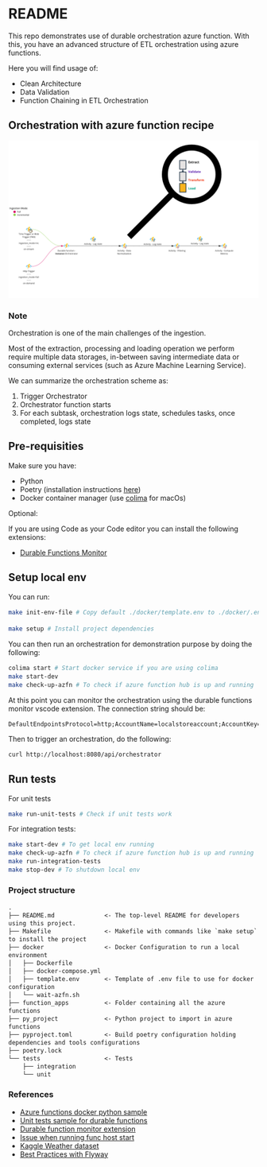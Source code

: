 # README

This repo demonstrates use of durable orchestration azure function.
With this, you have an advanced structure of ETL orchestration using azure functions.

Here you will find usage of:

* Clean Architecture
* Data Validation
* Function Chaining in ETL Orchestration

## Orchestration with azure function recipe

![ETL With Azure Function Pattern](./docs/task_orchestration_pattern.png?raw=true "ETL Pattern")

### Note

Orchestration is one of the main challenges of the ingestion. 

Most of the extraction, processing and loading operation we perform require multiple data storages, in-between saving intermediate data or consuming external services (such as Azure Machine Learning Service).

We can summarize the orchestration scheme as:

1. Trigger Orchestrator
2. Orchestrator function starts
3. For each subtask, orchestration logs state, schedules tasks, once completed, logs state


## Pre-requisities

Make sure you have:

* Python 
* Poetry (installation instructions [here](https://python-poetry.org/docs/#installation))
* Docker container manager (use [colima](https://github.com/abiosoft/colima#installation) for macOs)

Optional:

If you are using Code as your Code editor you can install the following extensions:
* [Durable Functions Monitor](https://marketplace.visualstudio.com/items?itemName=DurableFunctionsMonitor.durablefunctionsmonitor)

## Setup local env

You can run:

```sh
make init-env-file # Copy default ./docker/template.env to ./docker/.env

make setup # Install project dependencies
```

You can then run an orchestration for demonstration purpose by doing the following:

```sh
colima start # Start docker service if you are using colima
make start-dev 
make check-up-azfn # To check if azure function hub is up and running
```

At this point you can monitor the orchestration using the durable functions monitor vscode extension.
The connection string should be: 
```
DefaultEndpointsProtocol=http;AccountName=localstoreaccount;AccountKey=key1;BlobEndpoint=http://localhost:10000/localstoreaccount;QueueEndpoint=http://localhost:10001/localstoreaccount;TableEndpoint=http://localhost:10002/localstoreaccount;
```

Then to trigger an orchestration, do the following:

```sh
curl http://localhost:8080/api/orchestrator
```

## Run tests

For unit tests
```sh
make run-unit-tests # Check if unit tests work
```

For integration tests:

```sh
make start-dev # To get local env running
make check-up-azfn # To check if azure function hub is up and running
make run-integration-tests
make stop-dev # To shutdown local env 
```
### Project structure

```
.
├── README.md              <- The top-level README for developers using this project.
├── Makefile               <- Makefile with commands like `make setup` to install the project
├── docker                 <- Docker Configuration to run a local environment           
│   ├── Dockerfile
│   ├── docker-compose.yml
│   ├── template.env       <- Template of .env file to use for docker configuration
│   └── wait-azfn.sh
├── function_apps          <- Folder containing all the azure functions
├── py_project             <- Python project to import in azure functions
├── pyproject.toml         <- Build poetry configuration holding dependencies and tools configurations
├── poetry.lock
└── tests                  <- Tests
    ├── integration
    └── unit
```

### References

* [Azure functions docker python sample](https://github.com/Azure/azure-functions-docker-python-sample)
* [Unit tests sample for durable functions](https://github.com/kemurayama/durable-functions-for-python-unittest-sample)
* [Durable function monitor extension](https://github.com/microsoft/DurableFunctionsMonitor/wiki)
* [Issue when running func host start](https://github.com/Azure/azure-functions-core-tools/issues/3042)
* [Kaggle Weather dataset](https://www.kaggle.com/datasets/muthuj7/weather-dataset/code)
* [Best Practices with Flyway](https://dbabulletin.com/index.php/2018/03/29/best-practices-using-flyway-for-database-migrations/)


